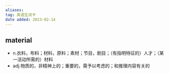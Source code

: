 ```yaml
---
aliases: 
tag: 英语生词卡
date added: 2023-02-14
---
```


## material

-  n.衣料，布料；材料，原料；素材；节目，剧目；（有指明特征的）人才；（某一活动所需的）材料
-  adj.物质的，非精神上的；重要的，需予以考虑的；和推理内容有关的